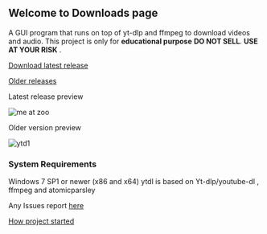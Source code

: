## Welcome to Downloads page
A GUI program that runs on top of yt-dlp and ffmpeg to download videos and audio. This project is only for **educational purpose** **DO NOT SELL**. **USE AT YOUR RISK** .

[Download latest release](https://github.com/sourabhkv/ytdl/releases/download/v22.0305.19/YouTube-dl.GUI.zip)

[Older releases](https://github.com/sourabhkv/ytdl/releases)

Latest release preview

![me at zoo](https://user-images.githubusercontent.com/55890376/156894378-b3b54a89-d9ab-4ba5-a8f5-787ab81ab174.png)



Older version preview

![ytd1](https://user-images.githubusercontent.com/55890376/148569370-37b48559-5333-4686-be6c-22ff97d93473.jpg)

<h3> System Requirements </h3>
Windows 7 SP1 or newer (x86 and x64)
ytdl is based on Yt-dlp/youtube-dl , ffmpeg and atomicparsley

Any Issues report [here](https://github.com/sourabhkv/ytdl/issues)

[How project started](https://github.com/sourabhkv/ytdl#how-development-started-and-was-carried)
